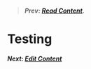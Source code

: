 

> ##### Prev:  [Read Content](ReadContent.md).

# Testing

##### Next:  [Edit Content](EditContent.md)

